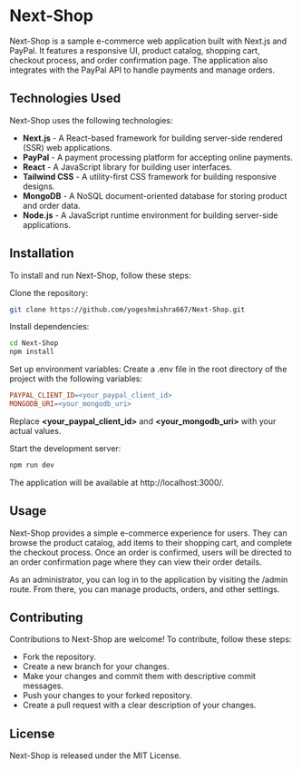 # Next-Shop

Next-Shop is a sample e-commerce web application built with Next.js and PayPal. It features a responsive UI, product catalog, shopping cart, checkout process, and order confirmation page. The application also integrates with the PayPal API to handle payments and manage orders.

## Technologies Used
Next-Shop uses the following technologies:


* **Next.js** - A React-based framework for building server-side rendered (SSR) web applications.
* **PayPal** - A payment processing platform for accepting online payments.
* **React** - A JavaScript library for building user interfaces.
* **Tailwind CSS** - A utility-first CSS framework for building responsive designs.
* **MongoDB** - A NoSQL document-oriented database for storing product and order data.
* **Node.js** - A JavaScript runtime environment for building server-side applications.

## Installation
To install and run Next-Shop, follow these steps:

Clone the repository:

```bash
git clone https://github.com/yogeshmishra667/Next-Shop.git
```
Install dependencies:
```bash
cd Next-Shop
npm install
```
Set up environment variables:
Create a .env file in the root directory of the project with the following variables:

```makefile
PAYPAL_CLIENT_ID=<your_paypal_client_id>
MONGODB_URI=<your_mongodb_uri>
```

Replace **<your_paypal_client_id>** and **<your_mongodb_uri>** with your actual values.

Start the development server:
```bash
npm run dev
```
The application will be available at http://localhost:3000/.

## Usage
Next-Shop provides a simple e-commerce experience for users. They can browse the product catalog, add items to their shopping cart, and complete the checkout process. Once an order is confirmed, users will be directed to an order confirmation page where they can view their order details.

As an administrator, you can log in to the application by visiting the /admin route. From there, you can manage products, orders, and other settings.

## Contributing
Contributions to Next-Shop are welcome! To contribute, follow these steps:

* Fork the repository.
* Create a new branch for your changes.
* Make your changes and commit them with descriptive commit messages.
* Push your changes to your forked repository.
* Create a pull request with a clear description of your changes.

## License
Next-Shop is released under the MIT License.
